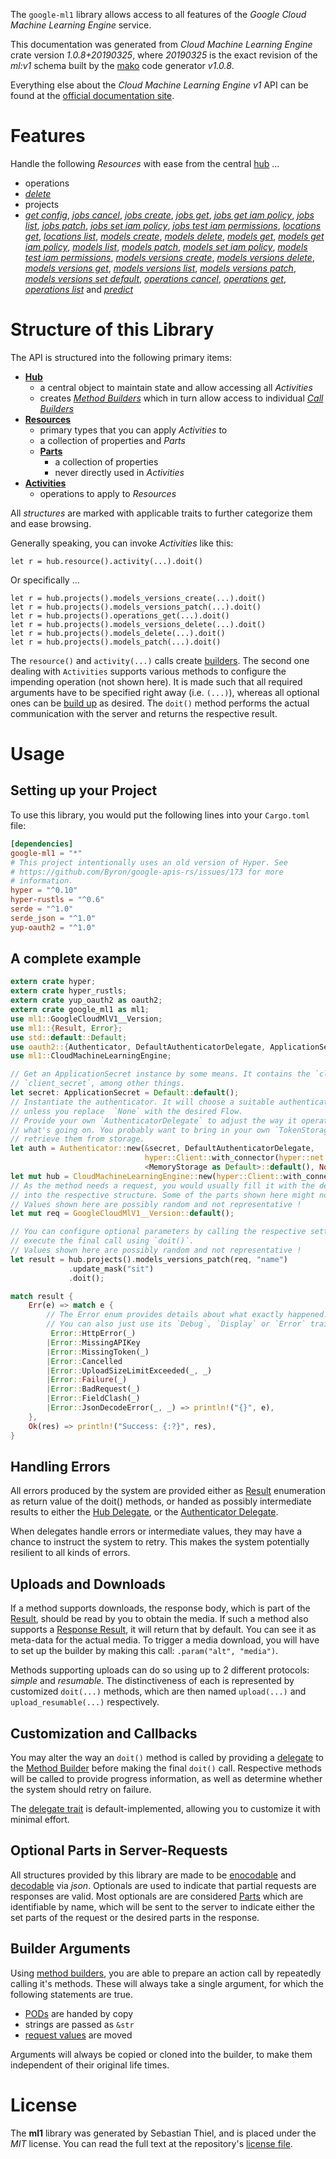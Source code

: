 <!---
DO NOT EDIT !
This file was generated automatically from 'src/mako/api/README.md.mako'
DO NOT EDIT !
-->
The `google-ml1` library allows access to all features of the *Google Cloud Machine Learning Engine* service.

This documentation was generated from *Cloud Machine Learning Engine* crate version *1.0.8+20190325*, where *20190325* is the exact revision of the *ml:v1* schema built by the [mako](http://www.makotemplates.org/) code generator *v1.0.8*.

Everything else about the *Cloud Machine Learning Engine* *v1* API can be found at the
[official documentation site](https://cloud.google.com/ml/).
# Features

Handle the following *Resources* with ease from the central [hub](https://docs.rs/google-ml1/1.0.8+20190325/google_ml1/struct.CloudMachineLearningEngine.html) ... 

* operations
 * [*delete*](https://docs.rs/google-ml1/1.0.8+20190325/google_ml1/struct.OperationDeleteCall.html)
* projects
 * [*get config*](https://docs.rs/google-ml1/1.0.8+20190325/google_ml1/struct.ProjectGetConfigCall.html), [*jobs cancel*](https://docs.rs/google-ml1/1.0.8+20190325/google_ml1/struct.ProjectJobCancelCall.html), [*jobs create*](https://docs.rs/google-ml1/1.0.8+20190325/google_ml1/struct.ProjectJobCreateCall.html), [*jobs get*](https://docs.rs/google-ml1/1.0.8+20190325/google_ml1/struct.ProjectJobGetCall.html), [*jobs get iam policy*](https://docs.rs/google-ml1/1.0.8+20190325/google_ml1/struct.ProjectJobGetIamPolicyCall.html), [*jobs list*](https://docs.rs/google-ml1/1.0.8+20190325/google_ml1/struct.ProjectJobListCall.html), [*jobs patch*](https://docs.rs/google-ml1/1.0.8+20190325/google_ml1/struct.ProjectJobPatchCall.html), [*jobs set iam policy*](https://docs.rs/google-ml1/1.0.8+20190325/google_ml1/struct.ProjectJobSetIamPolicyCall.html), [*jobs test iam permissions*](https://docs.rs/google-ml1/1.0.8+20190325/google_ml1/struct.ProjectJobTestIamPermissionCall.html), [*locations get*](https://docs.rs/google-ml1/1.0.8+20190325/google_ml1/struct.ProjectLocationGetCall.html), [*locations list*](https://docs.rs/google-ml1/1.0.8+20190325/google_ml1/struct.ProjectLocationListCall.html), [*models create*](https://docs.rs/google-ml1/1.0.8+20190325/google_ml1/struct.ProjectModelCreateCall.html), [*models delete*](https://docs.rs/google-ml1/1.0.8+20190325/google_ml1/struct.ProjectModelDeleteCall.html), [*models get*](https://docs.rs/google-ml1/1.0.8+20190325/google_ml1/struct.ProjectModelGetCall.html), [*models get iam policy*](https://docs.rs/google-ml1/1.0.8+20190325/google_ml1/struct.ProjectModelGetIamPolicyCall.html), [*models list*](https://docs.rs/google-ml1/1.0.8+20190325/google_ml1/struct.ProjectModelListCall.html), [*models patch*](https://docs.rs/google-ml1/1.0.8+20190325/google_ml1/struct.ProjectModelPatchCall.html), [*models set iam policy*](https://docs.rs/google-ml1/1.0.8+20190325/google_ml1/struct.ProjectModelSetIamPolicyCall.html), [*models test iam permissions*](https://docs.rs/google-ml1/1.0.8+20190325/google_ml1/struct.ProjectModelTestIamPermissionCall.html), [*models versions create*](https://docs.rs/google-ml1/1.0.8+20190325/google_ml1/struct.ProjectModelVersionCreateCall.html), [*models versions delete*](https://docs.rs/google-ml1/1.0.8+20190325/google_ml1/struct.ProjectModelVersionDeleteCall.html), [*models versions get*](https://docs.rs/google-ml1/1.0.8+20190325/google_ml1/struct.ProjectModelVersionGetCall.html), [*models versions list*](https://docs.rs/google-ml1/1.0.8+20190325/google_ml1/struct.ProjectModelVersionListCall.html), [*models versions patch*](https://docs.rs/google-ml1/1.0.8+20190325/google_ml1/struct.ProjectModelVersionPatchCall.html), [*models versions set default*](https://docs.rs/google-ml1/1.0.8+20190325/google_ml1/struct.ProjectModelVersionSetDefaultCall.html), [*operations cancel*](https://docs.rs/google-ml1/1.0.8+20190325/google_ml1/struct.ProjectOperationCancelCall.html), [*operations get*](https://docs.rs/google-ml1/1.0.8+20190325/google_ml1/struct.ProjectOperationGetCall.html), [*operations list*](https://docs.rs/google-ml1/1.0.8+20190325/google_ml1/struct.ProjectOperationListCall.html) and [*predict*](https://docs.rs/google-ml1/1.0.8+20190325/google_ml1/struct.ProjectPredictCall.html)




# Structure of this Library

The API is structured into the following primary items:

* **[Hub](https://docs.rs/google-ml1/1.0.8+20190325/google_ml1/struct.CloudMachineLearningEngine.html)**
    * a central object to maintain state and allow accessing all *Activities*
    * creates [*Method Builders*](https://docs.rs/google-ml1/1.0.8+20190325/google_ml1/trait.MethodsBuilder.html) which in turn
      allow access to individual [*Call Builders*](https://docs.rs/google-ml1/1.0.8+20190325/google_ml1/trait.CallBuilder.html)
* **[Resources](https://docs.rs/google-ml1/1.0.8+20190325/google_ml1/trait.Resource.html)**
    * primary types that you can apply *Activities* to
    * a collection of properties and *Parts*
    * **[Parts](https://docs.rs/google-ml1/1.0.8+20190325/google_ml1/trait.Part.html)**
        * a collection of properties
        * never directly used in *Activities*
* **[Activities](https://docs.rs/google-ml1/1.0.8+20190325/google_ml1/trait.CallBuilder.html)**
    * operations to apply to *Resources*

All *structures* are marked with applicable traits to further categorize them and ease browsing.

Generally speaking, you can invoke *Activities* like this:

```Rust,ignore
let r = hub.resource().activity(...).doit()
```

Or specifically ...

```ignore
let r = hub.projects().models_versions_create(...).doit()
let r = hub.projects().models_versions_patch(...).doit()
let r = hub.projects().operations_get(...).doit()
let r = hub.projects().models_versions_delete(...).doit()
let r = hub.projects().models_delete(...).doit()
let r = hub.projects().models_patch(...).doit()
```

The `resource()` and `activity(...)` calls create [builders][builder-pattern]. The second one dealing with `Activities` 
supports various methods to configure the impending operation (not shown here). It is made such that all required arguments have to be 
specified right away (i.e. `(...)`), whereas all optional ones can be [build up][builder-pattern] as desired.
The `doit()` method performs the actual communication with the server and returns the respective result.

# Usage

## Setting up your Project

To use this library, you would put the following lines into your `Cargo.toml` file:

```toml
[dependencies]
google-ml1 = "*"
# This project intentionally uses an old version of Hyper. See
# https://github.com/Byron/google-apis-rs/issues/173 for more
# information.
hyper = "^0.10"
hyper-rustls = "^0.6"
serde = "^1.0"
serde_json = "^1.0"
yup-oauth2 = "^1.0"
```

## A complete example

```Rust
extern crate hyper;
extern crate hyper_rustls;
extern crate yup_oauth2 as oauth2;
extern crate google_ml1 as ml1;
use ml1::GoogleCloudMlV1__Version;
use ml1::{Result, Error};
use std::default::Default;
use oauth2::{Authenticator, DefaultAuthenticatorDelegate, ApplicationSecret, MemoryStorage};
use ml1::CloudMachineLearningEngine;

// Get an ApplicationSecret instance by some means. It contains the `client_id` and 
// `client_secret`, among other things.
let secret: ApplicationSecret = Default::default();
// Instantiate the authenticator. It will choose a suitable authentication flow for you, 
// unless you replace  `None` with the desired Flow.
// Provide your own `AuthenticatorDelegate` to adjust the way it operates and get feedback about 
// what's going on. You probably want to bring in your own `TokenStorage` to persist tokens and
// retrieve them from storage.
let auth = Authenticator::new(&secret, DefaultAuthenticatorDelegate,
                              hyper::Client::with_connector(hyper::net::HttpsConnector::new(hyper_rustls::TlsClient::new())),
                              <MemoryStorage as Default>::default(), None);
let mut hub = CloudMachineLearningEngine::new(hyper::Client::with_connector(hyper::net::HttpsConnector::new(hyper_rustls::TlsClient::new())), auth);
// As the method needs a request, you would usually fill it with the desired information
// into the respective structure. Some of the parts shown here might not be applicable !
// Values shown here are possibly random and not representative !
let mut req = GoogleCloudMlV1__Version::default();

// You can configure optional parameters by calling the respective setters at will, and
// execute the final call using `doit()`.
// Values shown here are possibly random and not representative !
let result = hub.projects().models_versions_patch(req, "name")
             .update_mask("sit")
             .doit();

match result {
    Err(e) => match e {
        // The Error enum provides details about what exactly happened.
        // You can also just use its `Debug`, `Display` or `Error` traits
         Error::HttpError(_)
        |Error::MissingAPIKey
        |Error::MissingToken(_)
        |Error::Cancelled
        |Error::UploadSizeLimitExceeded(_, _)
        |Error::Failure(_)
        |Error::BadRequest(_)
        |Error::FieldClash(_)
        |Error::JsonDecodeError(_, _) => println!("{}", e),
    },
    Ok(res) => println!("Success: {:?}", res),
}

```
## Handling Errors

All errors produced by the system are provided either as [Result](https://docs.rs/google-ml1/1.0.8+20190325/google_ml1/enum.Result.html) enumeration as return value of 
the doit() methods, or handed as possibly intermediate results to either the 
[Hub Delegate](https://docs.rs/google-ml1/1.0.8+20190325/google_ml1/trait.Delegate.html), or the [Authenticator Delegate](https://docs.rs/yup-oauth2/*/yup_oauth2/trait.AuthenticatorDelegate.html).

When delegates handle errors or intermediate values, they may have a chance to instruct the system to retry. This 
makes the system potentially resilient to all kinds of errors.

## Uploads and Downloads
If a method supports downloads, the response body, which is part of the [Result](https://docs.rs/google-ml1/1.0.8+20190325/google_ml1/enum.Result.html), should be
read by you to obtain the media.
If such a method also supports a [Response Result](https://docs.rs/google-ml1/1.0.8+20190325/google_ml1/trait.ResponseResult.html), it will return that by default.
You can see it as meta-data for the actual media. To trigger a media download, you will have to set up the builder by making
this call: `.param("alt", "media")`.

Methods supporting uploads can do so using up to 2 different protocols: 
*simple* and *resumable*. The distinctiveness of each is represented by customized 
`doit(...)` methods, which are then named `upload(...)` and `upload_resumable(...)` respectively.

## Customization and Callbacks

You may alter the way an `doit()` method is called by providing a [delegate](https://docs.rs/google-ml1/1.0.8+20190325/google_ml1/trait.Delegate.html) to the 
[Method Builder](https://docs.rs/google-ml1/1.0.8+20190325/google_ml1/trait.CallBuilder.html) before making the final `doit()` call. 
Respective methods will be called to provide progress information, as well as determine whether the system should 
retry on failure.

The [delegate trait](https://docs.rs/google-ml1/1.0.8+20190325/google_ml1/trait.Delegate.html) is default-implemented, allowing you to customize it with minimal effort.

## Optional Parts in Server-Requests

All structures provided by this library are made to be [enocodable](https://docs.rs/google-ml1/1.0.8+20190325/google_ml1/trait.RequestValue.html) and 
[decodable](https://docs.rs/google-ml1/1.0.8+20190325/google_ml1/trait.ResponseResult.html) via *json*. Optionals are used to indicate that partial requests are responses 
are valid.
Most optionals are are considered [Parts](https://docs.rs/google-ml1/1.0.8+20190325/google_ml1/trait.Part.html) which are identifiable by name, which will be sent to 
the server to indicate either the set parts of the request or the desired parts in the response.

## Builder Arguments

Using [method builders](https://docs.rs/google-ml1/1.0.8+20190325/google_ml1/trait.CallBuilder.html), you are able to prepare an action call by repeatedly calling it's methods.
These will always take a single argument, for which the following statements are true.

* [PODs][wiki-pod] are handed by copy
* strings are passed as `&str`
* [request values](https://docs.rs/google-ml1/1.0.8+20190325/google_ml1/trait.RequestValue.html) are moved

Arguments will always be copied or cloned into the builder, to make them independent of their original life times.

[wiki-pod]: http://en.wikipedia.org/wiki/Plain_old_data_structure
[builder-pattern]: http://en.wikipedia.org/wiki/Builder_pattern
[google-go-api]: https://github.com/google/google-api-go-client

# License
The **ml1** library was generated by Sebastian Thiel, and is placed 
under the *MIT* license.
You can read the full text at the repository's [license file][repo-license].

[repo-license]: https://github.com/Byron/google-apis-rsblob/master/LICENSE.md
